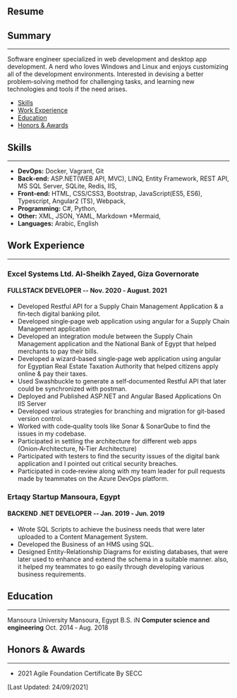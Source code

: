 ## Resume

## Summary
---
Software engineer specialized in web development and desktop app development. A nerd who loves Windows and Linux and enjoys customizing all of the development environments. Interested in devising a better problem‑solving method for challenging tasks, and learning new technologies and tools if the need arises.

- [Skills](#skills)
- [Work Experience](#work-experience)
- [Education](#education)
- [Honors & Awards](#honors--Awards)

## Skills
---
- **DevOps:** Docker, Vagrant, Git
- **Back‑end:** ASP.NET(WEB API, MVC), LINQ, Entity Framework, REST API, MS SQL Server, SQLite, Redis, IIS,
- **Front‑end:** HTML, CSS/CSS3, Bootstrap, JavaScript(ES5, ES6), Typescript, Angular2 (TS), Webpack,
- **Programming:** C#, Python,
- **Other:** XML, JSON, YAML, Markdown +Mermaid,
- **Languages:** Arabic, English


## Work Experience
---
### Excel Systems Ltd. Al-Sheikh Zayed, Giza Governorate
#### FULLSTACK DEVELOPER -- Nov. 2020 ‑ August. 2021
- Developed Restful API for a Supply Chain Management Application & a fin‑tech digital banking pilot.
- Developed single‑page web application using angular for a Supply Chain Management application
- Developed an integration module between the Supply Chain Management application and the National Bank of Egypt that helped merchants to pay their bills.
- Developed a wizard-based single‑page web application using angular for Egyptian Real Estate Taxation Authority that helped citizens apply online & pay their taxes.
- Used Swashbuckle to generate a self‑documented Restful API that later could be synchronized with postman.
- Deployed and Published ASP.NET and Angular Based Applications On IIS Server
- Developed various strategies for branching and migration for git-based version control.
- Worked with code‑quality tools like Sonar & SonarQube to find the issues in my codebase.
- Participated in settling the architecture for different web apps (Onion‑Architecture, N‑Tier Architecture)
- Participated with testers to find the security issues of the digital bank application and I pointed out critical security breaches.
- Participated in code‑review along with my team leader for pull requests made by teammates on the Azure DevOps platform.


### Ertaqy Startup Mansoura, Egypt
#### BACKEND .NET DEVELOPER -- Jan. 2019 ‑ Jun. 2019
- Wrote SQL Scripts to achieve the business needs that were later uploaded to a Content Management System.
- Developed the Business of an HMS using SQL.
- Designed Entity-Relationship Diagrams for existing databases, that were later used to enhance and extend the schema in a suitable manner. also, it helped my teammates to go easily through developing various business requirements.



## Education
--- 
Mansoura University Mansoura, Egypt
B.S. iN **Computer science and engineering** Oct. 2014 ‑ Aug. 2018

## Honors & Awards
---
- 2021 Agile Foundation Certificate By SECC



[Last Updated: 24/09/2021]